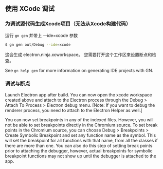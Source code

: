 ## 使用 XCode 调试

### 为调试源代码生成Xcode项目（无法从Xcode构建代码）
运行 `gn gen` 并带上 --ide=xcode 参数
```sh
$ gn gen out/Debug --ide=xcode
```
这会生成 electron.ninja.xcworkspace。 您需要打开这个工作区来设置断点和检查。

See `gn help gen` for more information on generating IDE projects with GN.

### 调试与断点

Launch Electron app after build. You can now open the xcode workspace created above and attach to the Electron process through the Debug > Attach To Process > Electron debug menu. [Note: If you want to debug the renderer process, you need to attach to the Electron Helper as well.]

You can now set breakpoints in any of the indexed files. However, you will not be able to set breakpoints directly in the Chromium source. To set break points in the Chromium source, you can choose Debug > Breakpoints > Create Symbolic Breakpoint and set any function name as the symbol. This will set the breakpoint for all functions with that name, from all the classes if there are more than one. You can also do this step of setting break points prior to attaching the debugger, however, actual breakpoints for symbolic breakpoint functions may not show up until the debugger is attached to the app.
